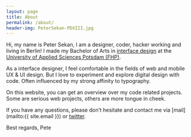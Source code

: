 ```yaml
---
layout: page
title: About
permalink: /about/
header-img: PeterSekan-PDXIII.jpg
---
```


Hi, my name is Peter Sekan, I am a designer, coder, hacker working and living in Berlin! I made my Bachelor of Arts in [interface design](http://interface.fh-potsdam.de/showcase/) at the [University of Applied Sciences Potsdam (FHP)](http://fh-potsdam.de). 

As a interface designer, I feel comfortable in the fields of web and mobile UX & UI design.  But I love to experiment and explore digital design with code. Often influenced by my strong affinity to typography.

On this website, you can get an overview over my code related projects. Some are serious web projects, others are more tongue in cheek.

If you have any questions, please don’t hesitate and contact me via [mail](mailto:{{ site.email }}) or [twitter](http://twitter.com/{{site.twitter_username}}).

Best regards,
Pete
